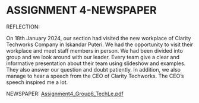 # ASSIGNMENT 4-NEWSPAPER

REFLECTION:

On 18th January 2024, our section had visited the new workplace of Clarity Techworks Company in Iskandar Puteri. We had the opportunity to visit their workplace and meet staff members in person. We had been divided into group and we look around with our leader. Every team give a clear and informative presentation about their team using slideshow and examples. They also answer our question and doubt patiently. In addition, we also manage to hear a speech from the CEO of Clarity Techworks. The CEO’s speech inspired me a lot.

NEWSPAPER:
[Assignment4_Group6_TechLe.pdf](https://github.com/miqbaltariq/SECP1513/files/14073051/Assignment4_Group6_TechLe.pdf)

